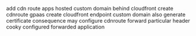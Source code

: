 add cdn route apps hosted custom domain behind cloudfront create cdnroute gpaas create cloudfront endpoint custom domain also generate certificate consequence may configure cdnroute forward particular header cooky configured forwarded application